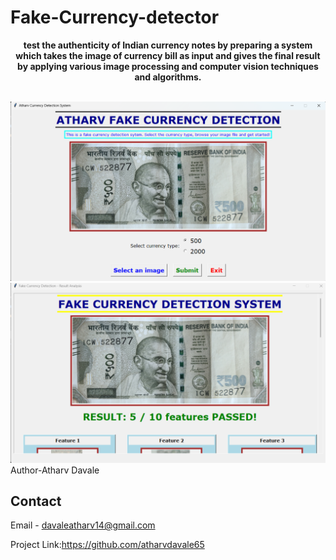 # Fake-Currency-detector
<p align="center"><b>test the authenticity of Indian currency notes by preparing a system which
takes the image of currency bill as input and gives the final result by applying
various image processing and computer vision techniques and algorithms.
</b></p>
<br><img src="https://github.com/atharvdavale65/Fake-Currency-detector/blob/main/Screenshot%20(85).png" width="1000px"/>
<br><img src="https://github.com/atharvdavale65/Fake-Currency-detector/blob/main/Screenshot%20(87).png" width="1000px"/>
Author-Atharv Davale

## Contact

Email - davaleatharv14@gmail.com


Project Link:https://github.com/atharvdavale65
